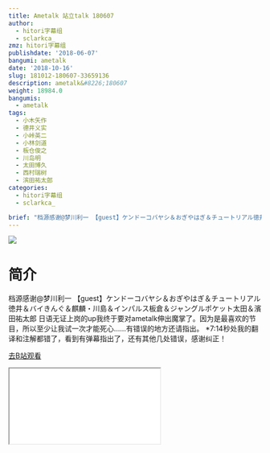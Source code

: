 ```yaml
---
title: Ametalk 站立talk 180607
author:
  - hitori字幕组
  - sclarkca_
zmz: hitori字幕组
publishdate: '2018-06-07'
bangumi: ametalk
date: '2018-10-16'
slug: 181012-180607-33659136
description: ametalk&#8226;180607
weight: 18984.0
bangumis:
  - ametalk
tags:
  - 小木矢作
  - 德井义实
  - 小峠英二
  - 小林剑道
  - 板仓俊之
  - 川岛明
  - 太田博久
  - 西村瑞树
  - 滨田祐太郎
categories:
  - hitori字幕组
  - sclarkca_

brief: "档源感谢@梦川利一 【guest】ケンドーコバヤシ＆おぎやはぎ＆チュートリアル徳井＆バイきんぐ＆麒麟・川島＆インパルス板倉＆ジャングルポケット太田＆濱田祐太郎 日语无证上岗的up我终于要对ametalk伸出魔掌了。因为是最喜欢的节目，所以至少让我试一次才能死心……有错误的地方还请指出。 *7:14秒处我的翻译和注解都错了，看到有弹幕指出了，还有其他几处错误，感谢纠正！"
---
```

![](https://i.imgur.com/mm1gd65.jpg)
# 简介  
档源感谢@梦川利一
【guest】ケンドーコバヤシ＆おぎやはぎ＆チュートリアル徳井＆バイきんぐ＆麒麟・川島＆インパルス板倉＆ジャングルポケット太田＆濱田祐太郎
日语无证上岗的up我终于要对ametalk伸出魔掌了。因为是最喜欢的节目，所以至少让我试一次才能死心……有错误的地方还请指出。
*7:14秒处我的翻译和注解都错了，看到有弹幕指出了，还有其他几处错误，感谢纠正！  

[去B站观看](https://www.bilibili.com/video/av33659136/)
<div class ="resp-container"><iframe class="testiframe" src="//player.bilibili.com/player.html?aid=33659136"", scrolling="no", allowfullscreen="true" > </iframe></div> 
